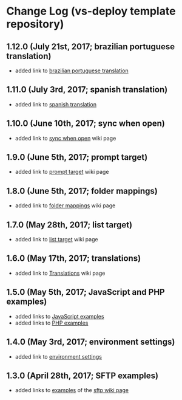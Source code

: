 # Change Log (vs-deploy template repository)

## 1.12.0 (July 21st, 2017; brazilian portuguese translation)

* added link to [brazilian portuguese translation](https://raw.githubusercontent.com/mkloubert/vs-deploy/master/src/lang/pt-br.ts)

## 1.11.0 (July 3rd, 2017; spanish translation)

* added link to [spanish translation](https://raw.githubusercontent.com/mkloubert/vs-deploy/master/src/lang/es.ts)

## 1.10.0 (June 10th, 2017; sync when open)

* added link to [sync when open](https://github.com/mkloubert/vs-deploy/wiki/sync_when_open) wiki page

## 1.9.0 (June 5th, 2017; prompt target)

* added link to [prompt target](https://github.com/mkloubert/vs-deploy/wiki/target_prompt) wiki page

## 1.8.0 (June 5th, 2017; folder mappings)

* added link to [folder mappings](https://github.com/mkloubert/vs-deploy/wiki/folder_mappings) wiki page

## 1.7.0 (May 28th, 2017; list target)

* added link to [list target](https://github.com/mkloubert/vs-deploy/wiki/target_list) wiki page

## 1.6.0 (May 17th, 2017; translations)

* added link to [Translations](https://github.com/mkloubert/vs-deploy/wiki/translations) wiki page

## 1.5.0 (May 5th, 2017; JavaScript and PHP examples)

* added links to [JavaScript examples](https://github.com/mkloubert/vs-deploy/wiki/examples_javascript)
* added links to [PHP examples](https://github.com/mkloubert/vs-deploy/wiki/examples_javascript)

## 1.4.0 (May 3rd, 2017; environment settings)

* added link to [environment settings](https://github.com/mkloubert/vs-deploy/wiki/environment_settings)

## 1.3.0 (April 28th, 2017; SFTP examples)

* added links to [examples](https://github.com/mkloubert/vs-deploy/wiki/target_sftp#examples) of the [sftp wiki page](https://github.com/mkloubert/vs-deploy/wiki/target_sftp)
